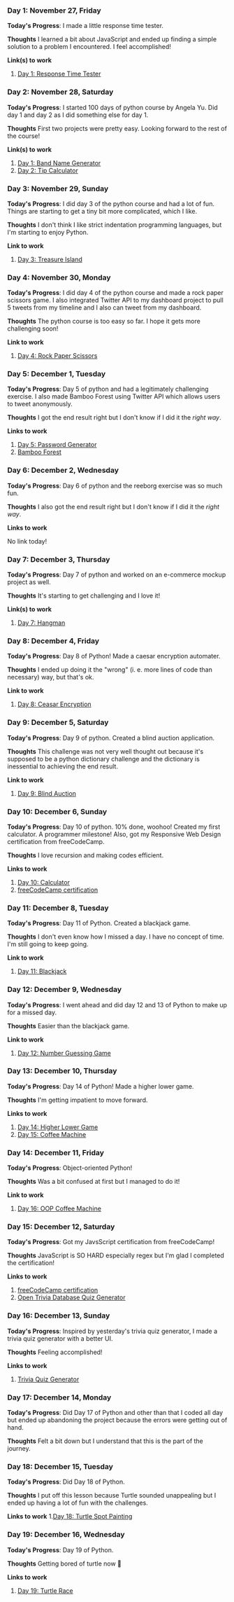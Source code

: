 ### Day 1: November 27, Friday

**Today's Progress**: I made a little response time tester.

**Thoughts** I learned a bit about JavaScript and ended up finding a simple solution to a problem I encountered. I feel accomplished!

**Link(s) to work**
1. [Day 1: Response Time Tester](https://github.com/jihyundotkim/100-days-of-code/tree/master/100daysofcode/Day%201)

### Day 2: November 28, Saturday

**Today's Progress**: I started 100 days of python course by Angela Yu. Did day 1 and day 2 as I did something else for day 1.

**Thoughts** First two projects were pretty easy. Looking forward to the rest of the course!

**Link(s) to work**
1. [Day 1: Band Name Generator](https://repl.it/join/hpxuymqm-jihyundotkim)
2. [Day 2: Tip Calculator](https://repl.it/join/sqfwjcqi-jihyundotkim)

### Day 3: November 29, Sunday

**Today's Progress**: I did day 3 of the python course and had a lot of fun. Things are starting to get a tiny bit more complicated, which I like.

**Thoughts** I don't think I like strict indentation programming languages, but I'm starting to enjoy Python.

**Link to work**
1. [Day 3: Treasure Island](https://repl.it/join/wllvtxpq-jihyundotkim)

### Day 4: November 30, Monday

**Today's Progress**: I did day 4 of the python course and made a rock paper scissors game. I also integrated Twitter API to my dashboard project to pull 5 tweets from my timeline and I also can tweet from my dashboard.

**Thoughts** The python course is too easy so far. I hope it gets more challenging soon!

**Link to work**
1. [Day 4: Rock Paper Scissors](https://repl.it/@jihyundotkim/rock-paper-scissors-start)

### Day 5: December 1, Tuesday

**Today's Progress**: Day 5 of python and had a legitimately challenging exercise. I also made Bamboo Forest using Twitter API which allows users to tweet anonymously.

**Thoughts** I got the end result right but I don't know if I did it the _right way_.

**Links to work**
1. [Day 5: Password Generator](https://repl.it/@jihyundotkim/password-generator-start)
2. [Bamboo Forest](https://bamboo-forest.xyz/)


### Day 6: December 2, Wednesday

**Today's Progress**: Day 6 of python and the reeborg exercise was so much fun.

**Thoughts** I also got the end result right but I don't know if I did it the _right way_.

**Links to work**

No link today!

### Day 7: December 3, Thursday

**Today's Progress**: Day 7 of python and worked on an e-commerce mockup project as well.

**Thoughts** It's starting to get challenging and I love it!

**Link(s) to work**
1. [Day 7: Hangman](https://repl.it/@jihyundotkim/Day-7-Hangman-5-Start)

### Day 8: December 4, Friday

**Today's Progress**: Day 8 of Python! Made a caesar encryption automater.

**Thoughts** I ended up doing it the "wrong" (i. e. more lines of code than necessary) way, but that's ok.

**Link to work**
1. [Day 8: Ceasar Encryption](https://repl.it/@jihyundotkim/caesar-cipher-4-start)

### Day 9: December 5, Saturday

**Today's Progress**: Day 9 of python. Created a blind auction application.

**Thoughts** This challenge was not very well thought out because it's supposed to be a python dictionary challenge and the dictionary is inessential to achieving the end result.

**Link to work**
1. [Day 9: Blind Auction](https://repl.it/@jihyundotkim/blind-auction-start)

### Day 10: December 6, Sunday

**Today's Progress**: Day 10 of python. 10% done, woohoo! Created my first calculator. A programmer milestone! Also, got my Responsive Web Design certification from freeCodeCamp.

**Thoughts** I love recursion and making codes efficient.

**Links to work**
1. [Day 10: Calculator](https://repl.it/@jihyundotkim/calculator-start-1)
2. [freeCodeCamp certification](https://www.freecodecamp.org/certification/jihyundotkim/responsive-web-design)

### Day 11: December 8, Tuesday

**Today's Progress**: Day 11 of Python. Created a blackjack game.

**Thoughts** I don't even know how I missed a day. I have no concept of time. I'm still going to keep going.

**Link to work**
1. [Day 11: Blackjack](https://repl.it/@jihyundotkim/blackjack-start)

### Day 12: December 9, Wednesday

**Today's Progress**: I went ahead and did day 12 and 13 of Python to make up for a missed day.

**Thoughts** Easier than the blackjack game.

**Link to work**
1. [Day 12: Number Guessing Game](https://github.com/jihyundotkim/100-days-of-code/blob/master/100daysofcode/Day%2013/NumberGuessingGame.py)

### Day 13: December 10, Thursday

**Today's Progress**: Day 14 of Python! Made a higher lower game.

**Thoughts** I'm getting impatient to move forward.

**Links to work**
1. [Day 14: Higher Lower Game](https://repl.it/@jihyundotkim/higher-lower-start)
2. [Day 15: Coffee Machine](https://github.com/jihyundotkim/100-days-of-code/blob/master/100daysofcode/Day%2013/CoffeeMachine.py)

### Day 14: December 11, Friday

**Today's Progress**: Object-oriented Python!

**Thoughts** Was a bit confused at first but I managed to do it!

**Link to work**
1. [Day 16: OOP Coffee Machine](https://repl.it/@jihyundotkim/oop-coffee-machine-start)

### Day 15: December 12, Saturday

**Today's Progress**: Got my JavsScript certification from freeCodeCamp!

**Thoughts** JavaScript is SO HARD especially regex but I'm glad I completed the certification!

**Links to work**
1. [freeCodeCamp certification](https://www.freecodecamp.org/certification/jihyundotkim/javascript-algorithms-and-data-structures)
2. [Open Trivia Database Quiz Generator](https://github.com/jihyundotkim/100-days-of-code/tree/master/100daysofcode/Day%2015%20-%20Open%20Trivia%20Quiz%20Generator)

### Day 16: December 13, Sunday

**Today's Progress**: Inspired by yesterday's trivia quiz generator, I made a trivia quiz generator with a better UI.

**Thoughts** Feeling accomplished!

**Links to work**
1. [Trivia Quiz Generator](https://projects.jihyun.kim/trivia-quiz)

### Day 17: December 14, Monday

**Today's Progress**: Did Day 17 of Python and other than that I coded all day but ended up abandoning the project because the errors were getting out of hand.

**Thoughts** Felt a bit down but I understand that this is the part of the journey.

### Day 18: December 15, Tuesday

**Today's Progress**: Did Day 18 of Python.

**Thoughts** I put off this lesson because Turtle sounded unappealing but I ended up having a lot of fun with the challenges.

**Links to work**
1.[Day 18: Turtle Spot Painting](https://github.com/jihyundotkim/100-days-of-code/tree/master/100daysofcode/Day%2017%20-%20Turtle%20Spot%20Painting)

### Day 19:  December 16, Wednesday

**Today's Progress**: Day 19 of Python.

**Thoughts** Getting bored of turtle now 🤣

**Links to work**
1. [Day 19: Turtle Race](https://github.com/jihyundotkim/100-days-of-code/tree/master/100daysofcode/Day%2019)
